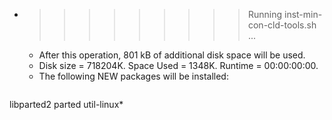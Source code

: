 * >>>>>>>>> Running inst-min-con-cld-tools.sh ...
  * After this operation, 801 kB of additional disk space will be used.
  * Disk size = 718204K. Space Used = 1348K. Runtime = 00:00:00:00.
  * The following NEW packages will be installed:
  ```bash
libparted2 parted util-linux*
  ```
